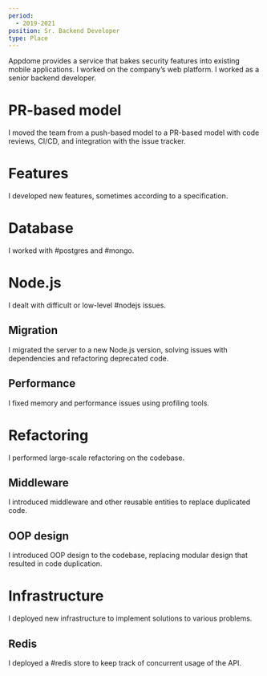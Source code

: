 ```yaml
---
period:
  - 2019-2021
position: Sr. Backend Developer
type: Place
---
```

Appdome provides a service that bakes security features into existing mobile applications. I worked on the company’s web platform. I worked as a senior backend developer.
# PR-based model
I moved the team from a push-based model to a PR-based model with code reviews, CI/CD, and integration with the issue tracker.
# Features
I developed new features, sometimes according to a specification.
# Database
I worked with #postgres and #mongo. 
# Node.js
I dealt with difficult or low-level #nodejs issues.
## Migration
I migrated the server to a new Node.js version, solving issues with dependencies and refactoring deprecated code.
## Performance
I fixed memory and performance issues using profiling tools.
# Refactoring
I performed large-scale refactoring on the codebase.
## Middleware
I introduced middleware and other reusable entities to replace duplicated code.
## OOP design
I introduced OOP design to the codebase, replacing modular design that resulted in code duplication.
# Infrastructure
I deployed new infrastructure to implement solutions to various problems.
## Redis
I deployed a #redis store to keep track of concurrent usage of the API.

